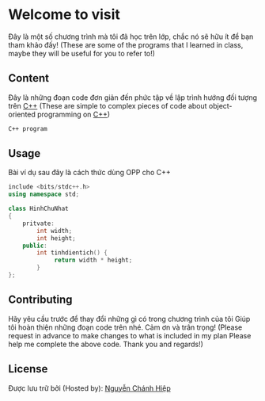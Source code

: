 # Welcome to visit

Đây là một số chương trình mà tôi đã học trên lớp, chắc nó sẽ hữu ít để bạn tham khảo đấy!
(These are some of the programs that I learned in class, maybe they will be useful for you to refer to!)
## Content

Đây là những đoạn code đơn giản đến phức tập về lập trình hướng đối tượng trên [C++](https://www.bloodshed.net/)
(These are simple to complex pieces of code about object-oriented programming on [C++](https://www.bloodshed.net/))
```bash
C++ program
```

## Usage
Bài ví dụ sau đây là cách thức dùng OPP cho C++
```cpp
include <bits/stdc++.h>
using namespace std;

class HinhChuNhat
{
    pritvate:
        int width;
        int height;
    public:
        int tinhdientich() {
             return width * height;
        }
};
```

## Contributing

Hãy yêu cầu trước để thay đổi những gì có trong chương trình của tôi
Giúp tôi hoàn thiện những đoạn code trên nhé.
Cảm ơn và trân trọng!
(Please request in advance to make changes to what is included in my plan
Please help me complete the above code.
Thank you and regards!)

## License

Được lưu trữ bởi (Hosted by): [Nguyễn Chánh Hiệp](https://github.com/NCH2024)
